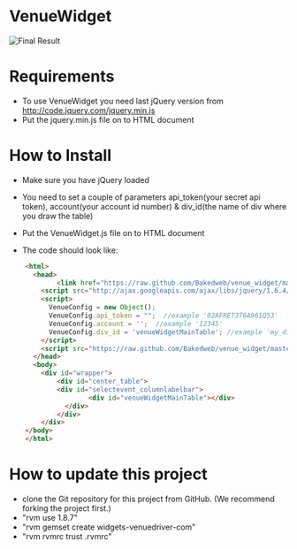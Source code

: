 # VenueWidget

![Final Result](https://github.com/Bakedweb/venue_widget/raw/master/venue_widget.png)

# Requirements


* To use VenueWidget you need last jQuery version from http://code.jquery.com/jquery.min.js
* Put the jquery.min.js file on to HTML document

# How to Install

* Make sure you have jQuery loaded

* You need to set a couple of parameters api_token(your secret api token), account(your account id number) & div_id(the name of div where you draw the table)

* Put the VenueWidget.js file on to HTML document

* The code should look like:

```html
  	<html>
  	  <head>
  			<link href="https://raw.github.com/Bakedweb/venue_widget/master/public/css/styles.css"  rel='stylesheet' type='text/css'/>
  	    <script src="http://ajax.googleapis.com/ajax/libs/jquery/1.6.4/jquery.min.js" charset="utf-8"></script>
  	    <script> 
  	      VenueConfig = new Object();
  	      VenueConfig.api_token = "";  //example '02AFRET3T6A961Q53'
  	      VenueConfig.account = '';  //example '12345'
  	      VenueConfig.div_id = 'venueWidgetMainTable'; //example 'my_div'
  	    </script>
  	    <script src="https://raw.github.com/Bakedweb/venue_widget/master/public/js/VenueWidget.js" charset="utf-8"></script>
  	  </head>
  	  <body>
  		<div id="wrapper">
  			<div id="center_table">
  		  	<div id="selectevent_columnlabelbar">
  					<div id="venueWidgetMainTable"></div>
  			  </div>
  			</div>
  		</div>  
  	</body>
  	</html>
```

# How to update this project

* clone the Git repository for this project from GitHub. (We recommend forking the project first.)
* "rvm use 1.8.7"
* "rvm gemset create widgets-venuedriver-com"
* "rvm rvmrc trust .rvmrc"

